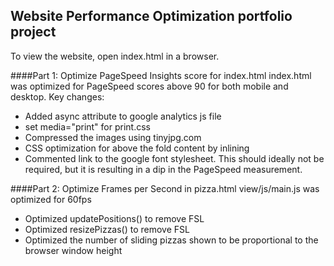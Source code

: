 ## Website Performance Optimization portfolio project
To view the website, open index.html in a browser.  

####Part 1: Optimize PageSpeed Insights score for index.html
index.html was optimized for PageSpeed scores above 90 for both mobile and desktop. 
Key changes:
* Added async attribute to google analytics js file
* set media="print" for print.css
* Compressed the images using tinyjpg.com
* CSS optimization for above the fold content by inlining
* Commented link to the google font stylesheet. This should ideally not be required, but it is resulting in a dip in the PageSpeed measurement.


####Part 2: Optimize Frames per Second in pizza.html
view/js/main.js was optimized for 60fps
* Optimized updatePositions() to remove FSL
* Optimized resizePizzas() to remove FSL
* Optimized the number of sliding pizzas shown to be proportional to the browser window height
